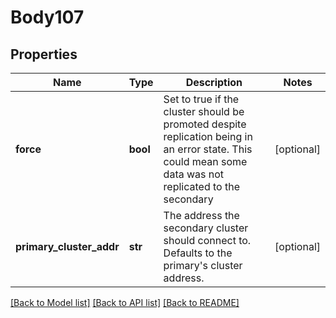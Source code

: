 # Body107

## Properties
Name | Type | Description | Notes
------------ | ------------- | ------------- | -------------
**force** | **bool** | Set to true if the cluster should be promoted despite replication being in an error state. This could mean some data was not replicated to the secondary | [optional] 
**primary_cluster_addr** | **str** | The address the secondary cluster should connect to. Defaults to the primary&#x27;s cluster address. | [optional] 

[[Back to Model list]](../README.md#documentation-for-models) [[Back to API list]](../README.md#documentation-for-api-endpoints) [[Back to README]](../README.md)

